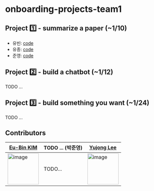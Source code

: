 # onboarding-projects-team1

## Project 1️⃣ - summarize a paper (~1/10)
- 유빈: [code](https://github.com/AttentionX/onboarding-projects-team1/blob/issue_1/main.py)
- 유종: [code](https://github.com/AttentionX/onboarding-projects-team1/blob/issue_2/attentionX_1.ipynb)
- 준영: [code](https://github.com/AttentionX/onboarding-projects-team1/blob/issue_3/Project1/main.py)


## Project 2️⃣ - build a chatbot (~1/12)

TODO ...


## Project 3️⃣ - build something you want (~1/24)


TODO ...


## Contributors


[Eu-Bin KIM](https://github.com/eubinecto) |  TODO ... (박준영)  | [Yujong Lee](https://github.com/yujong-lee)|
--- | --- | --- |
<img width="100" alt="image" src="https://avatars.githubusercontent.com/u/56193069?v=4"> | TODO... |  <img width="100" alt="image" src="https://avatars.githubusercontent.com/u/61503739?v=4"> |
